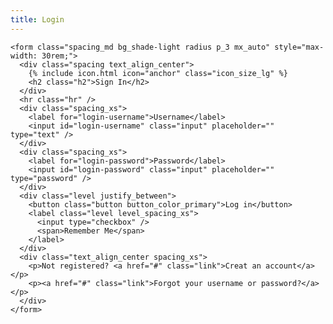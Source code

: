 ```yaml
---
title: Login
---
```


<div class="section">
  <div class="container">

    <form class="spacing_md bg_shade-light radius p_3 mx_auto" style="max-width: 30rem;">
      <div class="spacing text_align_center">
        {% include icon.html icon="anchor" class="icon_size_lg" %}
        <h2 class="h2">Sign In</h2>
      </div>
      <hr class="hr" />
      <div class="spacing_xs">
        <label for="login-username">Username</label>
        <input id="login-username" class="input" placeholder="" type="text" />
      </div>
      <div class="spacing_xs">
        <label for="login-password">Password</label>
        <input id="login-password" class="input" placeholder="" type="password" />
      </div>
      <div class="level justify_between">
        <button class="button button_color_primary">Log in</button>
        <label class="level level_spacing_xs">
          <input type="checkbox" />
          <span>Remember Me</span>
        </label>
      </div>
      <div class="text_align_center spacing_xs">
        <p>Not registered? <a href="#" class="link">Creat an account</a></p>
        <p><a href="#" class="link">Forgot your username or password?</a></p>
      </div>
    </form>

  </div>
</div>
